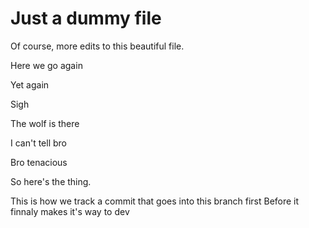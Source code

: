 # Just a dummy file


Of course, more edits to this beautiful file.

Here we go again

Yet again

Sigh

The wolf is there


I can't tell 
bro


Bro tenacious


So here's the thing.

This is how we track a commit that goes into this branch first
Before it finnaly makes it's way to dev
